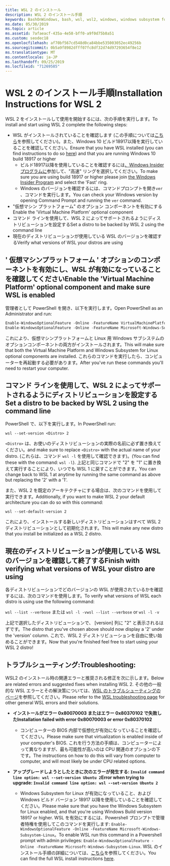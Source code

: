 ```yaml
---
title: WSL 2 のインストール
description: WSL 2 のインストール手順
keywords: BashOnWindows, bash, wsl, wsl2, windows, windows subsystem for linux, windowssubsystem, ubuntu, debian, suse, windows 10, インストール
ms.date: 05/30/2019
ms.topic: article
ms.assetid: 7afaeacf-435a-4e58-bff0-a9f0d75b8a51
ms.custom: seodec18
ms.openlocfilehash: af70bf567cd548d0ca84bbe535003052ec49256b
ms.sourcegitcommit: 0b5a9f8982dfff07fc8df32d74d97293654f8e12
ms.translationtype: MT
ms.contentlocale: ja-JP
ms.lasthandoff: 09/25/2019
ms.locfileid: "71269585"
---
```

# <a name="installation-instructions-for-wsl-2"></a><span data-ttu-id="c3d10-104">WSL 2 のインストール手順</span><span class="sxs-lookup"><span data-stu-id="c3d10-104">Installation Instructions for WSL 2</span></span>

<span data-ttu-id="c3d10-105">WSL 2 をインストールして使用を開始するには、次の手順を実行します。</span><span class="sxs-lookup"><span data-stu-id="c3d10-105">To install and start using WSL 2 complete the following steps:</span></span>

- <span data-ttu-id="c3d10-106">WSL がインストールされていることを確認します (この手順については[こちら](./install-win10.md)を参照してください)。また、Windows 10 ビルド18917以降を実行していることを確認してください。</span><span class="sxs-lookup"><span data-stu-id="c3d10-106">Ensure that you have WSL installed (you can find instructions to do so [here](./install-win10.md)) and that you are running Windows 10 build 18917 or higher</span></span>
   - <span data-ttu-id="c3d10-107">ビルド18917以降を使用していることを確認するには[、Windows Insider プログラムに](https://insider.windows.com/en-us/)参加して、"高速" リングを選択してください。</span><span class="sxs-lookup"><span data-stu-id="c3d10-107">To make sure you are using build 18917 or higher please join [the Windows Insider Program](https://insider.windows.com/en-us/) and select the 'Fast' ring.</span></span> 
   - <span data-ttu-id="c3d10-108">Windows のバージョンを確認するには、コマンドプロンプトを開き`ver` 、コマンドを実行します。</span><span class="sxs-lookup"><span data-stu-id="c3d10-108">You can check your Windows version by opening Command Prompt and running the `ver` command.</span></span>
- <span data-ttu-id="c3d10-109">"仮想マシン プラットフォーム" のオプション コンポーネントを有効にする</span><span class="sxs-lookup"><span data-stu-id="c3d10-109">Enable the 'Virtual Machine Platform' optional component</span></span>
- <span data-ttu-id="c3d10-110">コマンド ラインを使用して、WSL 2 によってサポートされるようにディストリビューションを設定する</span><span class="sxs-lookup"><span data-stu-id="c3d10-110">Set a distro to be backed by WSL 2 using the command line</span></span>
- <span data-ttu-id="c3d10-111">現在のディストリビューションが使用している WSL のバージョンを確認する</span><span class="sxs-lookup"><span data-stu-id="c3d10-111">Verify what versions of WSL your distros are using</span></span>

## <a name="enable-the-virtual-machine-platform-optional-component-and-make-sure-wsl-is-enabled"></a><span data-ttu-id="c3d10-112">' 仮想マシンプラットフォーム ' オプションのコンポーネントを有効にし、WSL が有効になっていることを確認してください</span><span class="sxs-lookup"><span data-stu-id="c3d10-112">Enable the 'Virtual Machine Platform' optional component and make sure WSL is enabled</span></span>

<span data-ttu-id="c3d10-113">管理者として PowerShell を開き、以下を実行します。</span><span class="sxs-lookup"><span data-stu-id="c3d10-113">Open PowerShell as an Administrator and run:</span></span>

```powershell
Enable-WindowsOptionalFeature -Online -FeatureName VirtualMachinePlatform
Enable-WindowsOptionalFeature -Online -FeatureName Microsoft-Windows-Subsystem-Linux
```

<span data-ttu-id="c3d10-114">これにより、仮想マシンプラットフォームと Linux 用 Windows サブシステムのオプションコンポーネントの両方がインストールされます。</span><span class="sxs-lookup"><span data-stu-id="c3d10-114">This will make sure that both the Virtual Machine Platform and Windows Subsystem for Linux optional components are installed.</span></span> <span data-ttu-id="c3d10-115">これらのコマンドを実行したら、コンピューターを再起動する必要があります。</span><span class="sxs-lookup"><span data-stu-id="c3d10-115">After you've run these commands you'll need to restart your computer.</span></span> 

## <a name="set-a-distro-to-be-backed-by-wsl-2-using-the-command-line"></a><span data-ttu-id="c3d10-116">コマンド ラインを使用して、WSL 2 によってサポートされるようにディストリビューションを設定する</span><span class="sxs-lookup"><span data-stu-id="c3d10-116">Set a distro to be backed by WSL 2 using the command line</span></span>

<span data-ttu-id="c3d10-117">PowerShell で、以下を実行します。</span><span class="sxs-lookup"><span data-stu-id="c3d10-117">In PowerShell run:</span></span>

`wsl --set-version <Distro> 2`

<span data-ttu-id="c3d10-118">`<Distro>` は、お使いのディストリビューションの実際の名前に必ず置き換えてください。</span><span class="sxs-lookup"><span data-stu-id="c3d10-118">and make sure to replace `<Distro>` with the actual name of your distro.</span></span> <span data-ttu-id="c3d10-119">(これらは、コマンド `wsl -l` を使用して確認できます)。</span><span class="sxs-lookup"><span data-stu-id="c3d10-119">(You can find these with the command: `wsl -l`).</span></span> <span data-ttu-id="c3d10-120">上記と同じコマンドで "2" を "1" に置き換えて実行することにより、いつでも WSL 1 に戻すことができます。</span><span class="sxs-lookup"><span data-stu-id="c3d10-120">You can change back to WSL 1 at anytime by running the same command as above but replacing the '2' with a '1'.</span></span>

<span data-ttu-id="c3d10-121">また、WSL 2 を既定のアーキテクチャにする場合は、次のコマンドを使用して実行できます。</span><span class="sxs-lookup"><span data-stu-id="c3d10-121">Additionally, if you want to make WSL 2 your default architecture you can do so with this command:</span></span>

`wsl --set-default-version 2`

<span data-ttu-id="c3d10-122">これにより、インストールする新しいディストリビューションはすべて WSL 2 ディストリビューションとして初期化されます。</span><span class="sxs-lookup"><span data-stu-id="c3d10-122">This will make any new distro that you install be initialized as a WSL 2 distro.</span></span>

## <a name="finish-with-verifying-what-versions-of-wsl-your-distro-are-using"></a><span data-ttu-id="c3d10-123">現在のディストリビューションが使用している WSL のバージョンを確認して終了する</span><span class="sxs-lookup"><span data-stu-id="c3d10-123">Finish with verifying what versions of WSL your distro are using</span></span>

<span data-ttu-id="c3d10-124">各ディストリビューションでどのバージョンの WSL が使用されているかを確認するには、次のコマンドを使用します。</span><span class="sxs-lookup"><span data-stu-id="c3d10-124">To verify what versions of WSL each distro is using use the following command:</span></span>

<span data-ttu-id="c3d10-125">`wsl --list --verbose` または `wsl -l -v`</span><span class="sxs-lookup"><span data-stu-id="c3d10-125">`wsl --list --verbose` or `wsl -l -v`</span></span>

<span data-ttu-id="c3d10-126">上記で選択したディストリビューションで、 [version] 列に "2" と表示されるはずです。</span><span class="sxs-lookup"><span data-stu-id="c3d10-126">The distro that you've chosen above should now display a '2' under the 'version' column.</span></span> <span data-ttu-id="c3d10-127">これで、WSL 2 ディストリビューションを自由に使い始めることができます。</span><span class="sxs-lookup"><span data-stu-id="c3d10-127">Now that you're finished feel free to start using your WSL 2 distro!</span></span> 

## <a name="troubleshooting"></a><span data-ttu-id="c3d10-128">トラブルシューティング:</span><span class="sxs-lookup"><span data-stu-id="c3d10-128">Troubleshooting:</span></span> 

<span data-ttu-id="c3d10-129">WSL2 のインストール時の関連エラーと推奨される修正を次に示します。</span><span class="sxs-lookup"><span data-stu-id="c3d10-129">Below are related errors and suggested fixes when installing WSL 2.</span></span> <span data-ttu-id="c3d10-130">その他の一般的な WSL エラーとその解決策については、[WSL のトラブルシューティングのページ](troubleshooting.md)を参照してください。</span><span class="sxs-lookup"><span data-stu-id="c3d10-130">Please refer to the [WSL troubleshooting page](troubleshooting.md) for other general WSL errors and their solutions.</span></span>

* <span data-ttu-id="c3d10-131">**インストールがエラー 0x80070003 またはエラー 0x80370102 で失敗した**</span><span class="sxs-lookup"><span data-stu-id="c3d10-131">**Installation failed with error 0x80070003 or error 0x80370102**</span></span>
    * <span data-ttu-id="c3d10-132">コンピューターの BIOS 内部で仮想化が有効になっていることを確認してください。</span><span class="sxs-lookup"><span data-stu-id="c3d10-132">Please make sure that virtualization is enabled inside of your computer's BIOS.</span></span> <span data-ttu-id="c3d10-133">これを行う方法の手順は、コンピューターによって異なりますが、最も可能性が高いのは CPU 関連のオプションの下です。</span><span class="sxs-lookup"><span data-stu-id="c3d10-133">The instructions on how to do this will vary from computer to computer, and will most likely be under CPU related options.</span></span>
   
* <span data-ttu-id="c3d10-134">**アップグレードしようとしたときに次のエラーが発生する: `Invalid command line option: wsl --set-version Ubuntu 2`**</span><span class="sxs-lookup"><span data-stu-id="c3d10-134">**Error when trying to upgrade: `Invalid command line option: wsl --set-version Ubuntu 2`**</span></span>
    * <span data-ttu-id="c3d10-135">Windows Subsystem for Linux が有効になっていること、および Windows ビルド バージョン 18917 以降を使用していることを確認してください。</span><span class="sxs-lookup"><span data-stu-id="c3d10-135">Please make sure that you have the Windows Subsystem for Linux enabled, and that you're using Windows Build version 18917 or higher.</span></span> <span data-ttu-id="c3d10-136">WSL を有効にするには、Powershell プロンプトで管理者特権を使用してこのコマンドを実行します: `Enable-WindowsOptionalFeature -Online -FeatureName Microsoft-Windows-Subsystem-Linux`。</span><span class="sxs-lookup"><span data-stu-id="c3d10-136">To enable WSL run this command in a Powershell prompt with admin privileges: `Enable-WindowsOptionalFeature -Online -FeatureName Microsoft-Windows-Subsystem-Linux`.</span></span> <span data-ttu-id="c3d10-137">WSL のインストール手順の詳細については、[こちら](./install-win10.md)を参照してください。</span><span class="sxs-lookup"><span data-stu-id="c3d10-137">You can find the full WSL install instructions [here](./install-win10.md).</span></span>